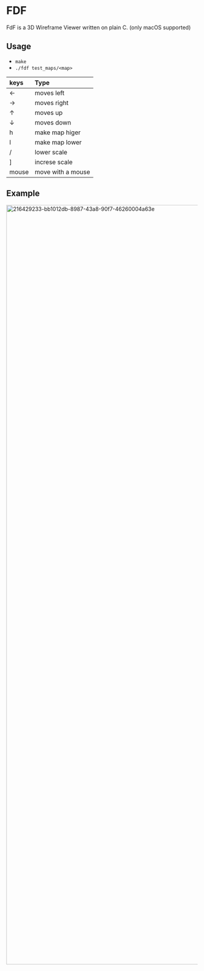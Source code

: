 # FDF
FdF is a 3D Wireframe Viewer written on plain C. (only macOS supported)

## Usage

 + `make`
 + `./fdf test_maps/<map>`


| keys | Type |
|:------| :--------|
| ← | moves left |
| → | moves right |
| ↑ | moves up |
| ↓ | moves down |
| h | make map higer |
| l | make map lower |
| / | lower scale|
| ] | increse scale |
| mouse | move with a mouse |


## Example

<img width="2000" alt="216429233-bb1012db-8987-43a8-90f7-46260004a63e" src="https://github.com/Daneality/3D-Wireframe-Viewer-FDF-/assets/45712037/9b8781b3-ba8e-4883-9b4b-31ebb8f008c4">

